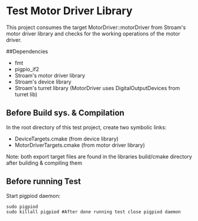 # Test Motor Driver Library

This project consumes the target MotorDriver::motorDriver from Stroam's motor driver library and checks for the working operations of the motor driver. 

##Dependencies
- fmt
- pigpio_if2
- Stroam's motor driver library
- Stroam's device library
- Stroam's turret library (MotorDriver uses DigitalOutputDevices from turret lib)

## Before Build sys. & Compilation
In the root directory of this test project, create two symbolic links:
- DeviceTargets.cmake (from device library)
- MotorDriverTargets.cmake (from motor driver library)

Note: both export target files are found in the libraries build/cmake directory after building & compiling them

## Before running Test

Start pigpiod daemon:

```
sudo pigpiod
sudo killall pigpiod #After done running test close pigpiod daemon
```